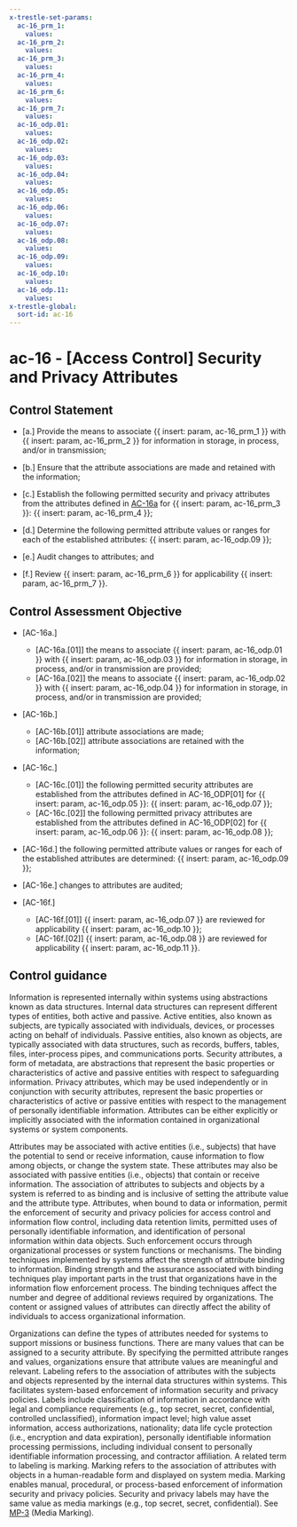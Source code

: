 ```yaml
---
x-trestle-set-params:
  ac-16_prm_1:
    values:
  ac-16_prm_2:
    values:
  ac-16_prm_3:
    values:
  ac-16_prm_4:
    values:
  ac-16_prm_6:
    values:
  ac-16_prm_7:
    values:
  ac-16_odp.01:
    values:
  ac-16_odp.02:
    values:
  ac-16_odp.03:
    values:
  ac-16_odp.04:
    values:
  ac-16_odp.05:
    values:
  ac-16_odp.06:
    values:
  ac-16_odp.07:
    values:
  ac-16_odp.08:
    values:
  ac-16_odp.09:
    values:
  ac-16_odp.10:
    values:
  ac-16_odp.11:
    values:
x-trestle-global:
  sort-id: ac-16
---
```


# ac-16 - \[Access Control\] Security and Privacy Attributes

## Control Statement

- \[a.\] Provide the means to associate {{ insert: param, ac-16_prm_1 }} with {{ insert: param, ac-16_prm_2 }} for information in storage, in process, and/or in transmission;

- \[b.\] Ensure that the attribute associations are made and retained with the information;

- \[c.\] Establish the following permitted security and privacy attributes from the attributes defined in [AC-16a](#ac-16_smt.a) for {{ insert: param, ac-16_prm_3 }}: {{ insert: param, ac-16_prm_4 }};

- \[d.\] Determine the following permitted attribute values or ranges for each of the established attributes: {{ insert: param, ac-16_odp.09 }};

- \[e.\] Audit changes to attributes; and

- \[f.\] Review {{ insert: param, ac-16_prm_6 }} for applicability {{ insert: param, ac-16_prm_7 }}.

## Control Assessment Objective

- \[AC-16a.\]

  - \[AC-16a.[01]\] the means to associate {{ insert: param, ac-16_odp.01 }} with {{ insert: param, ac-16_odp.03 }} for information in storage, in process, and/or in transmission are provided;
  - \[AC-16a.[02]\] the means to associate {{ insert: param, ac-16_odp.02 }} with {{ insert: param, ac-16_odp.04 }} for information in storage, in process, and/or in transmission are provided;

- \[AC-16b.\]

  - \[AC-16b.[01]\] attribute associations are made;
  - \[AC-16b.[02]\] attribute associations are retained with the information;

- \[AC-16c.\]

  - \[AC-16c.[01]\] the following permitted security attributes are established from the attributes defined in AC-16_ODP[01] for {{ insert: param, ac-16_odp.05 }}: {{ insert: param, ac-16_odp.07 }};
  - \[AC-16c.[02]\] the following permitted privacy attributes are established from the attributes defined in AC-16_ODP[02] for {{ insert: param, ac-16_odp.06 }}: {{ insert: param, ac-16_odp.08 }};

- \[AC-16d.\] the following permitted attribute values or ranges for each of the established attributes are determined: {{ insert: param, ac-16_odp.09 }};

- \[AC-16e.\] changes to attributes are audited;

- \[AC-16f.\]

  - \[AC-16f.[01]\]  {{ insert: param, ac-16_odp.07 }} are reviewed for applicability {{ insert: param, ac-16_odp.10 }};
  - \[AC-16f.[02]\]  {{ insert: param, ac-16_odp.08 }} are reviewed for applicability {{ insert: param, ac-16_odp.11 }}.

## Control guidance

Information is represented internally within systems using abstractions known as data structures. Internal data structures can represent different types of entities, both active and passive. Active entities, also known as subjects, are typically associated with individuals, devices, or processes acting on behalf of individuals. Passive entities, also known as objects, are typically associated with data structures, such as records, buffers, tables, files, inter-process pipes, and communications ports. Security attributes, a form of metadata, are abstractions that represent the basic properties or characteristics of active and passive entities with respect to safeguarding information. Privacy attributes, which may be used independently or in conjunction with security attributes, represent the basic properties or characteristics of active or passive entities with respect to the management of personally identifiable information. Attributes can be either explicitly or implicitly associated with the information contained in organizational systems or system components.

Attributes may be associated with active entities (i.e., subjects) that have the potential to send or receive information, cause information to flow among objects, or change the system state. These attributes may also be associated with passive entities (i.e., objects) that contain or receive information. The association of attributes to subjects and objects by a system is referred to as binding and is inclusive of setting the attribute value and the attribute type. Attributes, when bound to data or information, permit the enforcement of security and privacy policies for access control and information flow control, including data retention limits, permitted uses of personally identifiable information, and identification of personal information within data objects. Such enforcement occurs through organizational processes or system functions or mechanisms. The binding techniques implemented by systems affect the strength of attribute binding to information. Binding strength and the assurance associated with binding techniques play important parts in the trust that organizations have in the information flow enforcement process. The binding techniques affect the number and degree of additional reviews required by organizations. The content or assigned values of attributes can directly affect the ability of individuals to access organizational information.

Organizations can define the types of attributes needed for systems to support missions or business functions. There are many values that can be assigned to a security attribute. By specifying the permitted attribute ranges and values, organizations ensure that attribute values are meaningful and relevant. Labeling refers to the association of attributes with the subjects and objects represented by the internal data structures within systems. This facilitates system-based enforcement of information security and privacy policies. Labels include classification of information in accordance with legal and compliance requirements (e.g., top secret, secret, confidential, controlled unclassified), information impact level; high value asset information, access authorizations, nationality; data life cycle protection (i.e., encryption and data expiration), personally identifiable information processing permissions, including individual consent to personally identifiable information processing, and contractor affiliation. A related term to labeling is marking. Marking refers to the association of attributes with objects in a human-readable form and displayed on system media. Marking enables manual, procedural, or process-based enforcement of information security and privacy policies. Security and privacy labels may have the same value as media markings (e.g., top secret, secret, confidential). See [MP-3](#mp-3) (Media Marking).
